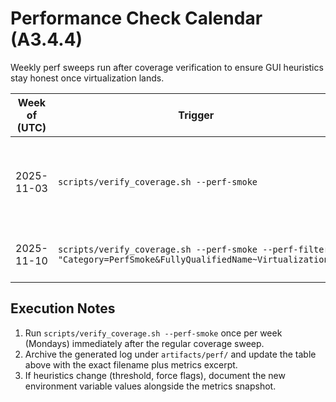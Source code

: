 # Performance Check Calendar (A3.4.4)

Weekly perf sweeps run after coverage verification to ensure GUI heuristics stay honest once virtualization lands.

| Week of (UTC) | Trigger | Dataset / Scenario | Key Metrics | Evidence |
| --- | --- | --- | --- | --- |
| 2025-11-03 | `scripts/verify_coverage.sh --perf-smoke` | Headless toast burst (200 notifications) | Dispatcher posts: **2** (show + dismiss); Active: **3**; Overflow: **197** | `artifacts/perf/perf-smoke-20251103T000000Z.log` (capture after run) |
| 2025-11-10 | `scripts/verify_coverage.sh --perf-smoke --perf-filter "Category=PerfSmoke&FullyQualifiedName~Virtualization"` | Virtualized catalog (post-A3.2) | _TBD once virtualization heuristic lands_ | _Pending_ |

## Execution Notes

1. Run `scripts/verify_coverage.sh --perf-smoke` once per week (Mondays) immediately after the regular coverage sweep.
2. Archive the generated log under `artifacts/perf/` and update the table above with the exact filename plus metrics excerpt.
3. If heuristics change (threshold, force flags), document the new environment variable values alongside the metrics snapshot.
